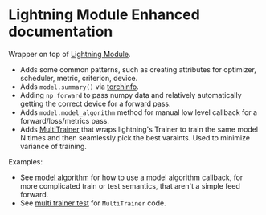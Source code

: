 # Lightning Module Enhanced documentation

Wrapper on top of [Lightning Module](https://pytorch-lightning.readthedocs.io/en/latest/common/lightning_module.html).

- Adds some common patterns, such as creating attributes for optimizer, scheduler, metric, criterion, device.
- Adds `model.summary()` via [torchinfo](https://github.com/TylerYep/torchinfo).
- Adding `np_forward` to pass numpy data and relatively automatically getting the correct device for a forward pass.
- Adds `model.model_algorithm` method for manual low level callback for a forward/loss/metrics pass.
- Adds [MultiTrainer](../lightning_module_enhanced/multi_trainer.py) that wraps lightning's Trainer to train the same
model N times and then seamlessly pick the best varaints. Used to minimize variance of training.


Examples:
- See [model algorithm](model_algorithm.md) for how to use a model algorithm callback, for more complicated train
or test semantics, that aren't a simple feed forward.
- See [multi trainer test](../test/integration/multi_trainer/test_i_multi_trainer.py) for `MultiTrainer` code.
